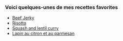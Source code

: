 ### Voici quelques-unes de mes recettes favorites


- [Beef Jerky](/recettes/beef-jerky1.html)
- [Risotto](/recettes/risotto1.html)
- [Squash and lentil curry](/recettes/squash-and-lentil-curry.html)
- [Lapin au citron et au parmesan](/recettes/lapin-au-citron-et-au-parmesan.html)
